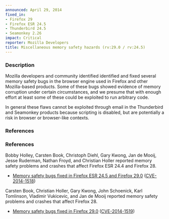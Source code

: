 ```yaml
---
announced: April 29, 2014
fixed_in:
- Firefox 29
- Firefox ESR 24.5
- Thunderbird 24.5
- Seamonkey 2.26
impact: Critical
reporter: Mozilla Developers
title: Miscellaneous memory safety hazards (rv:29.0 / rv:24.5)
---
```


<h3>Description</h3>

<p>Mozilla developers and community identified identified and fixed several
memory safety bugs in the browser engine used in Firefox and other Mozilla-based
products. Some of these bugs showed evidence of memory corruption under certain
circumstances, and we presume that with enough effort at least some of these
could be exploited to run arbitrary code.</p>

<p class="note">In general these flaws cannot be exploited through email in the
Thunderbird and Seamonkey products because scripting is disabled, but are
potentially a risk in browser or browser-like contexts.</p>
<h3>References</h3>


<h3>References</h3>

<p>Bobby Holley, Carsten Book, Christoph Diehl, Gary Kwong, Jan de Mooij, Jesse
Ruderman, Nathan Froyd, and Christian Holler reported memory safety problems and
crashes that affect Firefox ESR 24.4 and Firefox 28.</p>

<ul>
  <li><a href="https://bugzilla.mozilla.org/buglist.cgi?bug_id=986843,944353,966630,952022,986678,980537,991471,993546,992968">
          Memory safety bugs fixed in Firefox ESR 24.5 and Firefox 29.0</a> (<a href="http://cve.mitre.org/cgi-bin/cvename.cgi?name=CVE-2014-1518" class="ex-ref">CVE-2014-1518</a>)</li>
</ul>


<p>Carsten Book, Christian Holler, Gary Kwong, John Schoenick, Karl Tomlinson,
Vladimir Vukicevic, and Jan de Mooij reported memory safety problems and crashes
that affect Firefox 28.</p>

<ul>
  <li><a href="https://bugzilla.mozilla.org/buglist.cgi?bug_id=946658,953104,996883,986864,977955,990794,919592,995607">
          Memory safety bugs fixed in Firefox 29.0</a> (<a href="http://cve.mitre.org/cgi-bin/cvename.cgi?name=CVE-2014-1519" class="ex-ref">CVE-2014-1519</a>)</li>
</ul>




